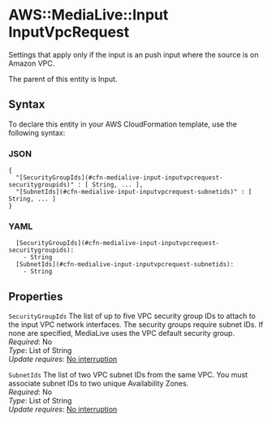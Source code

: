 # AWS::MediaLive::Input InputVpcRequest<a name="aws-properties-medialive-input-inputvpcrequest"></a>

Settings that apply only if the input is an push input where the source is on Amazon VPC\.

The parent of this entity is Input\.

## Syntax<a name="aws-properties-medialive-input-inputvpcrequest-syntax"></a>

To declare this entity in your AWS CloudFormation template, use the following syntax:

### JSON<a name="aws-properties-medialive-input-inputvpcrequest-syntax.json"></a>

```
{
  "[SecurityGroupIds](#cfn-medialive-input-inputvpcrequest-securitygroupids)" : [ String, ... ],
  "[SubnetIds](#cfn-medialive-input-inputvpcrequest-subnetids)" : [ String, ... ]
}
```

### YAML<a name="aws-properties-medialive-input-inputvpcrequest-syntax.yaml"></a>

```
  [SecurityGroupIds](#cfn-medialive-input-inputvpcrequest-securitygroupids):
    - String
  [SubnetIds](#cfn-medialive-input-inputvpcrequest-subnetids):
    - String
```

## Properties<a name="aws-properties-medialive-input-inputvpcrequest-properties"></a>

`SecurityGroupIds` <a name="cfn-medialive-input-inputvpcrequest-securitygroupids"></a>
The list of up to five VPC security group IDs to attach to the input VPC network interfaces\. The security groups require subnet IDs\. If none are specified, MediaLive uses the VPC default security group\.  
_Required_: No  
_Type_: List of String  
_Update requires_: [No interruption](https://docs.aws.amazon.com/AWSCloudFormation/latest/UserGuide/using-cfn-updating-stacks-update-behaviors.html#update-no-interrupt)

`SubnetIds` <a name="cfn-medialive-input-inputvpcrequest-subnetids"></a>
The list of two VPC subnet IDs from the same VPC\. You must associate subnet IDs to two unique Availability Zones\.  
_Required_: No  
_Type_: List of String  
_Update requires_: [No interruption](https://docs.aws.amazon.com/AWSCloudFormation/latest/UserGuide/using-cfn-updating-stacks-update-behaviors.html#update-no-interrupt)
